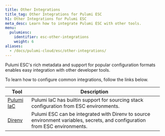 ```yaml
---
title: Other Integrations
title_tag: Other Integrations for Pulumi ESC
h1: Other Integrations for Pulumi ESC
meta_desc: Learn how to integrate Pulumi ESC with other tools.
menu:
  pulumiesc:
    identifier: esc-other-integrations
    weight: 6
aliases:
  - /docs/pulumi-cloud/esc/other-integrations/
---
```


Pulumi ESC's rich metadata and support for popular configuration formats enables easy integration with other developer tools.

To learn how to configure common integrations, follow the links below.

| Tool                                                                     | Description                                                                                                                   |
|--------------------------------------------------------------------------|-------------------------------------------------------------------------------------------------------------------------------|
| [Pulumi IaC](/docs/esc/get-started/integrate-with-pulumi-iac)            | Pulumi IaC has builtin support for sourcing stack configuration from ESC environments.                                        |
| [Direnv](/docs/esc/other-integrations/direnv)                            | Pulumi ESC can be integrated with Direnv to source environment variables, secrets, and configuration from ESC environments.   |
